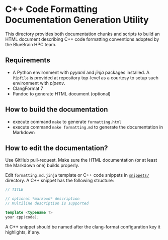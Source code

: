 # C++ Code Formatting Documentation Generation Utility

This directory provides both documentation chunks and scripts to build 
an HTML document describing C++ code formatting conventions adopted by the BlueBrain
HPC team.

## Requirements

* A Python environment with *pyyaml* and *jinja* packages installed.
A `Pipfile` is provided at repository top-level as a courtesy to setup
such environment with *pipenv*.
* ClangFormat 7
* Pandoc to generate HTML document (optional)

## How to build the documentation

* execute command `make` to generate `formatting.html`
* execute command `make formatting.md` to generate the documentation in Markdown

## How to edit the documentation?

Use GitHub pull-request. Make sure the HTML documentation (or at least the Markdown one)
builds properly.

Edit `formatting.md.jinja` template or C++ code snippets in [`snippets/`](./snippets) directory.
A C++ snippet has the following structure:

```cpp
// TITLE

// optional *markown* description
// Multiline description is supported

template <typename T>
your cpp(code);
```
A C++ snippet should be named after the clang-format configuration key it highlights, if any.
